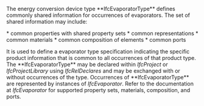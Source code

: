 The energy conversion device type \*\*IfcEvaporatorType\*\* defines commonly shared information for occurrences of evaporators. The set of shared information may include:

\* common properties with shared property sets
\* common representations
\* common materials
\* common composition of elements
\* common ports

It is used to define a evaporator type specification indicating the specific product information that is common to all occurrences of that product type. The \*\*IfcEvaporatorType\*\* may be declared within _IfcProject_ or _IfcProjectLibrary_ using _IfcRelDeclares_ and may be exchanged with or without occurrences of the type. Occurrences of \*\*IfcEvaporatorType\*\* are represented by instances of _IfcEvaporator_. Refer to the documentation at _IfcEvaporator_ for supported property sets, materials, composition, and ports.
